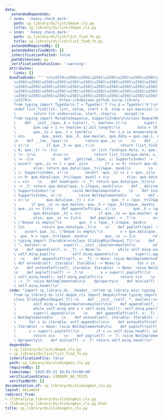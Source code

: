 ```yaml
---
data:
  _extendedDependsOn:
  - icon: ':heavy_check_mark:'
    path: cp_library/ds/list/deque_cls.py
    title: cp_library/ds/list/deque_cls.py
  - icon: ':heavy_check_mark:'
    path: cp_library/ds/list/list_find_fn.py
    title: cp_library/ds/list/list_find_fn.py
  _extendedRequiredBy: []
  _extendedVerifiedWith: []
  _isVerificationFailed: false
  _pathExtension: py
  _verificationStatusIcon: ':warning:'
  attributes:
    links: []
  bundledCode: "'''\n\u257A\u2501\u2501\u2501\u2501\u2501\u2501\u2501\u2501\u2501\u2501\
    \u2501\u2501\u2501\u2501\u2501\u2501\u2501\u2501\u2501\u2501\u2501\u2501\u2501\
    \u2501\u2501\u2501\u2501\u2501\u2501\u2501\u2501\u2501\u2501\u2501\u2501\u2501\
    \u2501\u2501\u2501\u2501\u2501\u2501\u2501\u2501\u2501\u2501\u2501\u2501\u2501\
    \u2501\u2501\u2501\u2501\u2501\u2501\u2501\u2501\u2501\u2501\u2501\u2501\u2501\
    \u2578\n             https://kobejean.github.io/cp-library               \n'''\n\
    from typing import TypeVar\n_T = TypeVar('T')\n_U = TypeVar('U')\n\nimport sys\n\
    \ndef list_find(lst: list, value, start = 0, stop = sys.maxsize):\n    try:\n\
    \        return lst.index(value, start, stop)\n    except:\n        return -1\n\
    from typing import MutableSequence, SupportsIndex\n\nclass Deque(MutableSequence[_T]):\n\
    \    def __init__(que, A = tuple(), *, maxlen=-1):\n        super().__init__()\n\
    \        que.cap = 1 << (maxlen-1).bit_length()\n        data = [0]*que.cap\n\
    \        que._sz = que._t = len(A)\n        for i,a in enumerate(A): data[i] =\
    \ a\n        que._mask, que._h, que.maxlen, que.data = que.cap-1, 0, maxlen, data\n\
    \n    def __len__(que):\n        return que._sz \n    \n    def __contains__(que,\
    \ x):\n        if que._h >= que._t:\n            return (list_find(que.data, x,\
    \ 0, que._t) != -1\n                or list_find(que.data, x, que._h, que.cap)\
    \ != -1)\n        else:\n            return list_find(que.data, x, que._h, que._t)\
    \ != -1\n        \n    def __getitem__(que, i: SupportsIndex) -> _T:\n       \
    \ assert -que._sz <= i < que._sz\n        if i >= 0: return que.data[(que._h+i)&que._mask]\n\
    \        else: return que.data[(que._t+i)&que._mask]\n        \n    def __setitem__(que,\
    \ i: SupportsIndex, x):\n        assert -que._sz <= i < que._sz\n        if i\
    \ >= 0: que.data[(que._h+i)&que._mask] = x\n        else: que.data[(que._t+i)&que._mask]\
    \ = x\n    \n    def head(que) -> _T: return que.data[que._h]\n\n    def tail(que)\
    \ -> _T: return que.data[(que._t-1)&que._mask]\n\n    def __delitem__(que, i:\
    \ SupportsIndex):\n        raise NotImplemented\n    \n    def insert(que, i:\
    \ SupportsIndex, x):\n        raise NotImplemented\n    \n    def append(que,\
    \ x):\n        que.data[que._t] = x\n        que._t = (que._t+1)&que._mask\n \
    \       if que._sz == que.maxlen: que._h = (que._h+1)&que._mask\n        else:\
    \ que._sz += 1\n\n    def appendleft(que, x):\n        que._h = (que._h-1)&que._mask\n\
    \        que.data[que._h] = x\n        if que._sz == que.maxlen: que._t = que._h\n\
    \        else: que._sz += 1\n\n    def pop(que) -> _T:\n        assert que._sz,\
    \ \"Deque is empty\"\n        que._t = (que._t-1)&que._mask\n        que._sz -=\
    \ 1\n        return que.data[que._t]\n    \n    def popleft(que) -> _T:\n    \
    \    assert que._sz, \"Deque is empty\"\n        x = que.data[que._h]\n      \
    \  que._h = (que._h+1)&que._mask\n        que._sz -= 1\n        return x\nfrom\
    \ typing import Iterable\n\nclass SlidingMin(Deque[_T]):\n    def __init__(self,\
    \ *, maxlen):\n        super().__init__(maxlen=maxlen)\n        self.minq = Deque(maxlen=maxlen)\n\
    \n    def append(self, x: _T) -> None:\n        while self.minq and x < self.minq.tail():\
    \ self.minq.pop()\n        self.minq.append(x)\n        super().append(x)\n  \
    \  \n    def appendleft(self, x: _T) -> None: raise NotImplemented\n    \n   \
    \ def extend(self, iterable: Iterable) -> None:\n        for x in iterable: self.append(x)\n\
    \n    def extendleft(self, iterable: Iterable) -> None: raise NotImplemented\n\
    \n    def popleft(self) -> _T:\n        x = super().popleft()\n        if x ==\
    \ self.minq.head(): self.minq.popleft()\n        return x\n    \n    def pop(self)\
    \ -> _T: raise NotImplemented\n\n    @property\n    def min(self) -> _T: return\
    \ self.minq.head()\n"
  code: "import cp_library.ds.__header__\nfrom cp_library.misc.typing import _T\n\
    from cp_library.ds.list.deque_cls import Deque\nfrom typing import Iterable\n\n\
    class SlidingMin(Deque[_T]):\n    def __init__(self, *, maxlen):\n        super().__init__(maxlen=maxlen)\n\
    \        self.minq = Deque(maxlen=maxlen)\n\n    def append(self, x: _T) -> None:\n\
    \        while self.minq and x < self.minq.tail(): self.minq.pop()\n        self.minq.append(x)\n\
    \        super().append(x)\n    \n    def appendleft(self, x: _T) -> None: raise\
    \ NotImplemented\n    \n    def extend(self, iterable: Iterable) -> None:\n  \
    \      for x in iterable: self.append(x)\n\n    def extendleft(self, iterable:\
    \ Iterable) -> None: raise NotImplemented\n\n    def popleft(self) -> _T:\n  \
    \      x = super().popleft()\n        if x == self.minq.head(): self.minq.popleft()\n\
    \        return x\n    \n    def pop(self) -> _T: raise NotImplemented\n\n   \
    \ @property\n    def min(self) -> _T: return self.minq.head()\n"
  dependsOn:
  - cp_library/ds/list/deque_cls.py
  - cp_library/ds/list/list_find_fn.py
  isVerificationFile: false
  path: cp_library/ds/slidingmin_cls.py
  requiredBy: []
  timestamp: '2025-05-21 18:01:52+09:00'
  verificationStatus: LIBRARY_NO_TESTS
  verifiedWith: []
documentation_of: cp_library/ds/slidingmin_cls.py
layout: document
redirect_from:
- /library/cp_library/ds/slidingmin_cls.py
- /library/cp_library/ds/slidingmin_cls.py.html
title: cp_library/ds/slidingmin_cls.py
---
```

